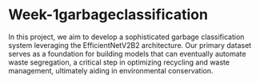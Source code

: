 # Week-1garbageclassification
In this project, we aim to develop a sophisticated garbage classification system leveraging the EfficientNetV2B2 architecture. Our primary dataset serves as a foundation for building models that can eventually automate waste segregation, a critical step in optimizing recycling and waste management, ultimately aiding in environmental conservation.
